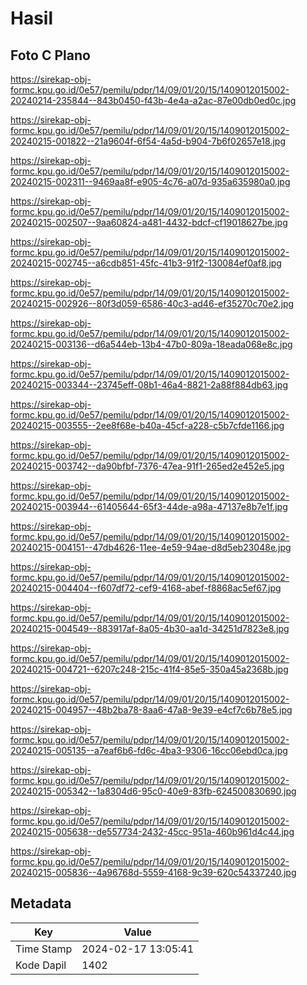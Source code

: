 # Hasil

## Foto C Plano

https://sirekap-obj-formc.kpu.go.id/0e57/pemilu/pdpr/14/09/01/20/15/1409012015002-20240214-235844--843b0450-f43b-4e4a-a2ac-87e00db0ed0c.jpg

https://sirekap-obj-formc.kpu.go.id/0e57/pemilu/pdpr/14/09/01/20/15/1409012015002-20240215-001822--21a9604f-6f54-4a5d-b904-7b6f02657e18.jpg

https://sirekap-obj-formc.kpu.go.id/0e57/pemilu/pdpr/14/09/01/20/15/1409012015002-20240215-002311--9469aa8f-e905-4c76-a07d-935a635980a0.jpg

https://sirekap-obj-formc.kpu.go.id/0e57/pemilu/pdpr/14/09/01/20/15/1409012015002-20240215-002507--9aa60824-a481-4432-bdcf-cf19018627be.jpg

https://sirekap-obj-formc.kpu.go.id/0e57/pemilu/pdpr/14/09/01/20/15/1409012015002-20240215-002745--a6cdb851-45fc-41b3-91f2-130084ef0af8.jpg

https://sirekap-obj-formc.kpu.go.id/0e57/pemilu/pdpr/14/09/01/20/15/1409012015002-20240215-002926--80f3d059-6586-40c3-ad46-ef35270c70e2.jpg

https://sirekap-obj-formc.kpu.go.id/0e57/pemilu/pdpr/14/09/01/20/15/1409012015002-20240215-003136--d6a544eb-13b4-47b0-809a-18eada068e8c.jpg

https://sirekap-obj-formc.kpu.go.id/0e57/pemilu/pdpr/14/09/01/20/15/1409012015002-20240215-003344--23745eff-08b1-46a4-8821-2a88f884db63.jpg

https://sirekap-obj-formc.kpu.go.id/0e57/pemilu/pdpr/14/09/01/20/15/1409012015002-20240215-003555--2ee8f68e-b40a-45cf-a228-c5b7cfde1166.jpg

https://sirekap-obj-formc.kpu.go.id/0e57/pemilu/pdpr/14/09/01/20/15/1409012015002-20240215-003742--da90bfbf-7376-47ea-91f1-265ed2e452e5.jpg

https://sirekap-obj-formc.kpu.go.id/0e57/pemilu/pdpr/14/09/01/20/15/1409012015002-20240215-003944--61405644-65f3-44de-a98a-47137e8b7e1f.jpg

https://sirekap-obj-formc.kpu.go.id/0e57/pemilu/pdpr/14/09/01/20/15/1409012015002-20240215-004151--47db4626-11ee-4e59-94ae-d8d5eb23048e.jpg

https://sirekap-obj-formc.kpu.go.id/0e57/pemilu/pdpr/14/09/01/20/15/1409012015002-20240215-004404--f607df72-cef9-4168-abef-f8868ac5ef67.jpg

https://sirekap-obj-formc.kpu.go.id/0e57/pemilu/pdpr/14/09/01/20/15/1409012015002-20240215-004549--883917af-8a05-4b30-aa1d-34251d7823e8.jpg

https://sirekap-obj-formc.kpu.go.id/0e57/pemilu/pdpr/14/09/01/20/15/1409012015002-20240215-004721--6207c248-215c-41f4-85e5-350a45a2368b.jpg

https://sirekap-obj-formc.kpu.go.id/0e57/pemilu/pdpr/14/09/01/20/15/1409012015002-20240215-004957--48b2ba78-8aa6-47a8-9e39-e4cf7c6b78e5.jpg

https://sirekap-obj-formc.kpu.go.id/0e57/pemilu/pdpr/14/09/01/20/15/1409012015002-20240215-005135--a7eaf6b6-fd6c-4ba3-9306-16cc06ebd0ca.jpg

https://sirekap-obj-formc.kpu.go.id/0e57/pemilu/pdpr/14/09/01/20/15/1409012015002-20240215-005342--1a8304d6-95c0-40e9-83fb-624500830690.jpg

https://sirekap-obj-formc.kpu.go.id/0e57/pemilu/pdpr/14/09/01/20/15/1409012015002-20240215-005638--de557734-2432-45cc-951a-460b961d4c44.jpg

https://sirekap-obj-formc.kpu.go.id/0e57/pemilu/pdpr/14/09/01/20/15/1409012015002-20240215-005836--4a96768d-5559-4168-9c39-620c54337240.jpg


## Metadata

| Key        | Value               |
| ---------- | ------------------- |
| Time Stamp | 2024-02-17 13:05:41 |
| Kode Dapil | 1402                |



